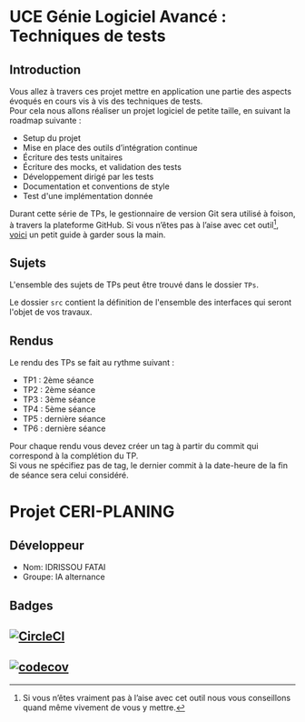 # UCE Génie Logiciel Avancé : Techniques de tests

## Introduction

Vous allez à travers ces projet mettre en application une partie des aspects évoqués en cours vis à vis des techniques de tests.  
Pour cela nous allons réaliser un projet logiciel de petite taille, en suivant la roadmap suivante : 
- Setup du projet
- Mise en place des outils d’intégration continue
- Écriture des tests unitaires
- Écriture des mocks, et validation des tests
- Développement dirigé par les tests
- Documentation et conventions de style
- Test d'une implémentation donnée

Durant cette série de TPs, le gestionnaire de version Git sera utilisé à foison, à travers la plateforme GitHub. Si vous n’êtes pas à l’aise avec cet outil[^1], [voici](http://rogerdudler.github.io/git-guide/) un petit guide à garder sous la main.

## Sujets

L'ensemble des sujets de TPs peut être trouvé dans le dossier `TPs`.

Le dossier `src` contient la définition de l'ensemble des interfaces qui seront l'objet de vos travaux.

## Rendus

Le rendu des TPs se fait au rythme suivant :

- TP1 : 2ème séance
- TP2 : 2ème séance
- TP3 : 3ème séance
- TP4 : 5ème séance
- TP5 : dernière séance
- TP6 : dernière séance

Pour chaque rendu vous devez créer un tag à partir du commit qui correspond à la complétion du TP.  
Si vous ne spécifiez pas de tag, le dernier commit à la date-heure de la fin de séance sera celui considéré.

[^1]: Si vous n’êtes vraiment pas à l’aise avec cet outil nous vous conseillons quand même vivement de vous y mettre.

# Projet CERI-PLANING

## Développeur
- Nom: IDRISSOU FATAI
- Groupe: IA alternance

## Badges
## [<img alt="CircleCI" src="https://dl.circleci.com/status-badge/img/circleci/7veZFPLNvPe6XJx1SEtF6r/WnpinczktUhxTtxZTvvkyU/tree/master.svg?style=svg"/>](https://dl.circleci.com/status-badge/redirect/circleci/7veZFPLNvPe6XJx1SEtF6r/WnpinczktUhxTtxZTvvkyU/tree/master)
## [![codecov](https://codecov.io/gh/sifaoufatai/ceri-m1-techniques-de-test/graph/badge.svg?token=JFGZ3U5G6D)](https://codecov.io/gh/sifaoufatai/ceri-m1-techniques-de-test)
